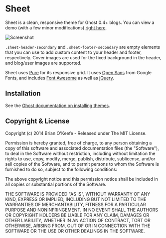 # Sheet

Sheet is a clean, responsive theme for Ghost 0.4+ blogs. You can view a demo (with a few minor modifications) [right here](http://bokstuff.com/blog).

![Screenshot](http://i.imgur.com/8YnvXFL.png)

`.sheet-header-secondary` and `.sheet-footer-secondary` are empty elements that you can use to add custom content to your header and footer, respectively. Cover images are used for the fixed background in the header, and blog/user images are supported.

Sheet uses [Pure](https://github.com/yui/pure/) for its responsive grid. It uses [Open Sans](http://www.google.com/fonts/specimen/Open+Sans) from Google Fonts, and includes [Font Awesome](http://fontawesome.io) as well as [jQuery](http://jquery.com).

## Installation

See the [Ghost documentation on installing themes](http://docs.ghost.org/themes/).

## Copyright & License

Copyright (c) 2014 Brian O'Keefe - Released under The MIT License.

Permission is hereby granted, free of charge, to any person obtaining a copy of this software and associated documentation files (the "Software"), to deal in the Software without restriction, including without limitation the rights to use, copy, modify, merge, publish, distribute, sublicense, and/or sell copies of the Software, and to permit persons to whom the Software is furnished to do so, subject to the following conditions:

The above copyright notice and this permission notice shall be included in all copies or substantial portions of the Software.

THE SOFTWARE IS PROVIDED "AS IS", WITHOUT WARRANTY OF ANY KIND, EXPRESS OR IMPLIED, INCLUDING BUT NOT LIMITED TO THE WARRANTIES OF MERCHANTABILITY, FITNESS FOR A PARTICULAR PURPOSE AND NONINFRINGEMENT. IN NO EVENT SHALL THE AUTHORS OR COPYRIGHT HOLDERS BE LIABLE FOR ANY CLAIM, DAMAGES OR OTHER LIABILITY, WHETHER IN AN ACTION OF CONTRACT, TORT OR OTHERWISE, ARISING FROM, OUT OF OR IN CONNECTION WITH THE SOFTWARE OR THE USE OR OTHER DEALINGS IN THE SOFTWARE.